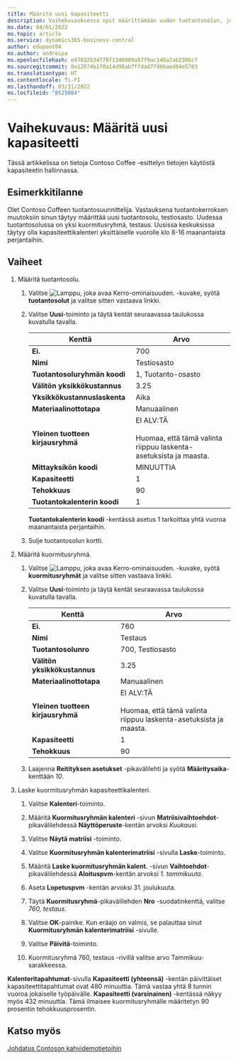 ```yaml
---
title: Määritä uusi kapasiteetti
description: Vaihekuvauksessa opit määrittämään uuden tuotantosolun, jossa on kapasiteettikalenteri yksittäistä vuoroa varten Business Centralissa.
ms.date: 04/01/2022
ms.topic: article
ms.service: dynamics365-business-central
author: edupont04
ms.author: andreipa
ms.openlocfilehash: e47832b34778f1340000a87f9ac148a2ab230bcf
ms.sourcegitcommit: 8a12074b170a14d98ab7ffdad77d66aed64e5783
ms.translationtype: HT
ms.contentlocale: fi-FI
ms.lasthandoff: 03/31/2022
ms.locfileid: "8525064"
---
```

# <a name="walkthrough-set-up-new-capacity"></a>Vaihekuvaus: Määritä uusi kapasiteetti

Tässä artikkelissa on tietoja Contoso Coffee -esittelyn tietojen käytöstä kapasiteetin hallinnassa.  

## <a name="scenario"></a>Esimerkkitilanne

Olet Contoso Coffeen tuotantosuunnittelija. Vastauksena tuotantokerroksen muutoksiin sinun täytyy määrittää uusi tuotantosolu, testiosasto. Uudessa tuotantosolussa on yksi kuormitusryhmä, testaus. Uusissa keskuksissa täytyy olla kapasiteettikalenteri yksittäiselle vuorolle klo 8-16 maanantaista perjantaihin.  

## <a name="steps"></a>Vaiheet

1. Määritä tuotantosolu.

    1. Valitse ![Lamppu, joka avaa Kerro-ominaisuuden.](../media/ui-search/search_small.png "Kerro, mitä haluat tehdä") -kuvake, syötä **tuotantosolut** ja valitse sitten vastaava linkki.  

    2. Valitse **Uusi**-toiminto ja täytä kentät seuraavassa taulukossa kuvatulla tavalla.  

        |Kenttä  |Arvo  |
        |---------|---------|
        |**Ei.** |700|
        |**Nimi** |Testiosasto|
        |**Tuotantosoluryhmän koodi** |1, Tuotanto-osasto|
        |**Välitön yksikkökustannus**|3.25|
        |**Yksikkökustannuslaskenta**|Aika|
        |**Materiaalinottotapa**|Manuaalinen|
        |**Yleinen tuotteen kirjausryhmä**|EI ALV:TÄ</br></br>Huomaa, että tämä valinta riippuu laskenta-asetuksista ja maasta.|
        |**Mittayksikön koodi** |MINUUTTIA|
        |**Kapasiteetti** |1|
        |**Tehokkuus** |90|
        |**Tuotantokalenterin koodi** |1|

        **Tuotantokalenterin koodi** -kentässä asetus 1 tarkoittaa yhtä vuoroa maanantaista perjantaihin.

    3. Sulje tuotantosolun kortti.

2. Määritä kuormitusryhmä.

    1. Valitse ![Lamppu, joka avaa Kerro-ominaisuuden.](../media/ui-search/search_small.png "Kerro, mitä haluat tehdä") -kuvake, syötä **kuormitusryhmät** ja valitse sitten vastaava linkki.  

    2. Valitse **Uusi**-toiminto ja täytä kentät seuraavassa taulukossa kuvatulla tavalla.  

        |Kenttä  |Arvo  |
        |---------|---------|
        |**Ei.** |760|
        |**Nimi** |Testaus|
        |**Tuotantosolunro** |700, Testiosasto|
        |**Välitön yksikkökustannus**|3.25|
        |**Materiaalinottotapa**|Manuaalinen|
        |**Yleinen tuotteen kirjausryhmä**|EI ALV:TÄ</br></br>Huomaa, että tämä valinta riippuu laskenta-asetuksista ja maasta.|
        |**Kapasiteetti** |1|
        |**Tehokkuus** |90|
    3. Laajenna **Reitityksen asetukset** -pikavälilehti ja syötä **Määritysaika**-kenttään *10*.  

3. Laske kuormitusryhmän kapasiteettikalenteri.  

    1. Valitse **Kalenteri**-toiminto.  

    2. Määritä **Kuormitusryhmän kalenteri** -sivun **Matriisivaihtoehdot**-pikavälilehdessä **Näyttöperuste**-kentän arvoksi *Kuukausi*.  

    3. Valitse **Näytä matriisi** -toiminto.  

    4. Valitse **Kuormitusryhmän kalenterimatriisi** -sivulla **Laske**-toiminto.  

    5. Määritä **Laske kuormitusryhmän kalent.** -sivun **Vaihtoehdot**-pikavälilehdessä **Aloituspvm**-kentän arvoksi *1. tammikuuta*.  

    6. Aseta **Lopetuspvm** -kentän arvoksi 31. joulukuuta.  

    7. Täytä **Kuormitusryhmä**-pikavälilehden **Nro** -suodatinkenttä, valitse *760, testaus*.  

    8. Valitse **OK**-painike. Kun eräajo on valmis, se palauttaa sinut **Kuormitusryhmän kalenterimatriisi** -sivulle.  

    9. Valitse **Päivitä**-toiminto.  

    10. Kuormitusryhmä 760, testaus -rivillä valitse arvo Tammikuu-sarakkeessa.  

**Kalenteritapahtumat**-sivulla **Kapasiteetti (yhteensä)** -kentän päivittäiset kapasiteettitapahtumat ovat 480 minuuttia. Tämä vastaa yhtä 8 tunnin vuoroa jokaiselle työpäivälle. **Kapasiteetti (varsinainen)** -kentässä näkyy myös 432 minuuttia. Tämä ilmaisee kuormitusryhmälle määritetyn 90 prosentin tehokkuusprosentin.  

## <a name="see-also"></a>Katso myös

[Johdatus Contoson kahvidemotietoihin](contoso-coffee-intro.md)  
